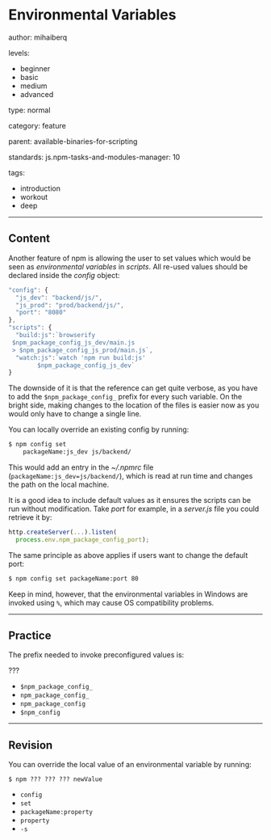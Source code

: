 # Environmental Variables
author: mihaiberq

levels:

  - beginner
  - basic
  - medium
  - advanced

type: normal

category: feature

parent: available-binaries-for-scripting

standards:
  js.npm-tasks-and-modules-manager: 10

tags:
  - introduction
  - workout
  - deep

---
## Content

Another feature of npm is allowing the user to set values which would be seen as *environmental variables* in *scripts*. All re-used values should be declared inside the *config* object:
```javascript
"config": {
  "js_dev": "backend/js/",
  "js_prod": "prod/backend/js/",
  "port": "8080"
},
"scripts": {
  "build:js":`browserify
 $npm_package_config_js_dev/main.js
 > $npm_package_config_js_prod/main.js`,
  "watch:js":`watch 'npm run build:js'
        $npm_package_config_js_dev`
}
```
The downside of it is that the reference can get quite verbose, as you have to add the `$npm_package_config_` prefix for every such variable. On the bright side, making changes to the location of the files is easier now as you would only have to change a single line.

You can locally override an existing config by running:
```bash
$ npm config set
    packageName:js_dev js/backend/
```
This would add an entry in the *~/.npmrc* file (`packageName:js_dev=js/backend/`), which is read at run time and changes the path on the local machine.

It is a good idea to include default values as it ensures the scripts can be run without modification. Take *port* for example, in a *server.js* file you could retrieve it by:
```javascript
http.createServer(...).listen(
  process.env.npm_package_config_port);
```
The same principle as above applies if users want to change the default port:
```bash
$ npm config set packageName:port 80
```

Keep in mind, however, that the environmental variables in Windows are invoked using `%`, which may cause OS compatibility problems.

---
## Practice

The prefix needed to invoke preconfigured values is:

???
* `$npm_package_config_`
* `npm_package_config_`
* `npm_package_config`
* `$npm_config`

---
## Revision

You can override the local value of an environmental variable by running:
```
$ npm ??? ??? ??? newValue
```
* `config`
* `set`
* `packageName:property`
* `property`
* `-s`
